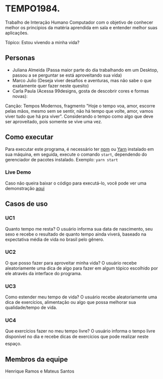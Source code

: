 # TEMPO1984. 

Trabalho de Interação Humano Computador com o objetivo de conhecer melhor os principios da matéria aprendida em sala e entender melhor suas aplicações.

Tópico: Estou vivendo a minha vida?

## Personas 
- Juliana Almeida (Passa maior parte do dia trabalhando em um Desktop, passou a se perguntar se está aproveitando sua vida) 
- Marco Julio (Deseja viver desafios e aventuras, mas não sabe o que exatamente quer fazer neste quesito) 
- Carla Paula (Acessa 99designs, gosta de descobrir cores e formas novas): 

Canção: Tempos Modernos, fragmento "Hoje o tempo voa, amor, escorre pelas mãos, mesmo sem se sentir, não há tempo que volte, amor, vamos viver tudo que há pra viver". Considerando o tempo como algo que deve ser aproveitado, pois somente se vive uma vez.

## Como executar
Para executar este programa, é necessário ter [npm](https://www.npmjs.com) ou [Yarn](https://yarnpkg.com/) instalado em sua máquina, em seguida, execute o comando ```start```, dependendo do gerenciador de pacotes instalado. Exemplo:
```yarn start```

### Live Demo
Caso não queira baixar o código para executá-lo, você pode ver uma demonstração [aqui](https://alberoneramos.github.io/TEMPO1984/)

## Casos de uso 

### UC1 
Quanto tempo me resta? O usuário informa sua data de nascimento, seu sexo e recebe o resultado de quanto tempo ainda viverá, baseado na expectativa média de vida no brasil pelo gênero.
### UC2
O que posso fazer para aproveitar minha vida? O usuário recebe aleatoriamente uma dica de algo para fazer em algum tópico escolhido por ele através da interface do programa.
### UC3
Como estender meu tempo de vida? O usuário recebe aleatoriamente uma dica de exercícios, alimentação ou algo que possa melhorar sua qualidade/tempo de vida.
### UC4
Que exercícios fazer no meu tempo livre? O usuário informa o tempo livre disponível no dia e recebe dicas de exercícios que pode realizar neste espaço.
## Membros da equipe 
Henrique Ramos e Mateus Santos
